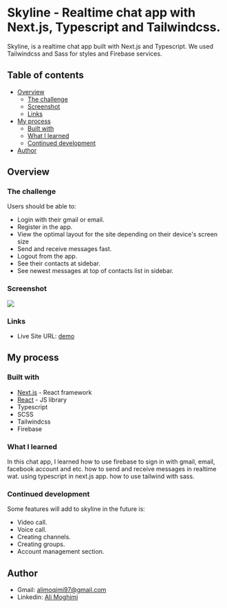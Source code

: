 # Skyline - Realtime chat app with Next.js, Typescript and Tailwindcss.

Skyline, is a realtime chat app built with Next.js and Typescript. We used Tailwindcss and Sass for styles and Firebase services.

## Table of contents

- [Overview](#overview)
  - [The challenge](#the-challenge)
  - [Screenshot](#screenshot)
  - [Links](#links)
- [My process](#my-process)
  - [Built with](#built-with)
  - [What I learned](#what-i-learned)
  - [Continued development](#continued-development)
- [Author](#author)


## Overview

### The challenge

Users should be able to:

- Login with their gmail or email.
- Register in the app.
- View the optimal layout for the site depending on their device's screen size
- Send and receive messages fast.
- Logout from the app.
- See their contacts at sidebar.
- See newest messages at top of contacts list in sidebar.

### Screenshot

![](./screenshot.jpg)


### Links

- Live Site URL: [demo](https://your-live-site-url.com)

## My process

### Built with

- [Next.js](https://nextjs.org/) - React framework
- [React](https://reactjs.org/) - JS library
- Typescript
- SCSS 
- Tailwindcss
- Firebase


### What I learned

In this chat app, I learned how to use firebase to sign in with gmail, email, facebook account and etc. how to send and receive messages in realtime wat. using typescript in next.js app. how to use tailwind with sass. 

<!-- To see how you can add code snippets, see below:

```html
<h1>Some HTML code I'm proud of</h1>
```
```css
.proud-of-this-css {
  color: papayawhip;
}
```
```js
const proudOfThisFunc = () => {
  console.log('🎉')
}
``` -->

### Continued development

Some features will add to skyline in the future is:
- Video call.
- Voice call.
- Creating channels.
- Creating groups.
- Account management section.


## Author

- Gmail: alimoqimi97@gmail.com
- Linkedin: [Ali Moghimi](https://www.linkedin.com/in/ali-moghimi-842464174/)

